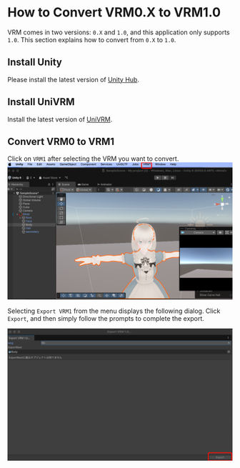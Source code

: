 # How to Convert VRM0.X to VRM1.0

VRM comes in two versions: `0.X` and `1.0`, and this application only supports `1.0`.
This section explains how to convert from `0.X` to `1.0`.

## Install Unity

Please install the latest version of [Unity Hub](https://docs.unity3d.com/hub/manual/InstallHub.html).

## Install UniVRM

Install the latest version of [UniVRM](https://github.com/vrm-c/UniVRM/releases).

## Convert VRM0 to VRM1

Click on `VRM1` after selecting the VRM you want to convert.
![img.png](uni-vrm1.png)

Selecting `Export VRM1` from the menu displays the following dialog.
Click `Export`, and then simply follow the prompts to complete the export.

![img.png](uni-vrm2.png)